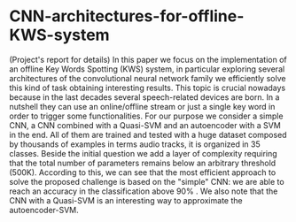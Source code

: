 # CNN-architectures-for-offline-KWS-system 
(Project's report for details) 
In this paper we focus on the implementation of an  offline Key Words Spotting (KWS) system, in particular exploring several architectures of the convolutional neural network family we efficiently solve this kind of task obtaining interesting results. This topic is crucial nowadays because in the last decades several speech-related devices are born. In a nutshell they can use an online/offline stream or just a single key word in order to trigger some functionalities. For our purpose we consider a simple CNN, a CNN combined with a Quasi-SVM and an autoencoder with a SVM in the end. All of them are trained and tested with a huge dataset composed by thousands of examples in terms audio tracks, it is organized in 35 classes. Beside the initial question we add a layer of complexity requiring that the total number of parameters remains below an arbitrary threshold (500K). According to this, we can see that the most efficient approach to solve the proposed challenge is based on the "simple" CNN: we are able to reach an accuracy in the classification above 90\% . We also note that the CNN with a Quasi-SVM is an interesting way to approximate the autoencoder-SVM.
